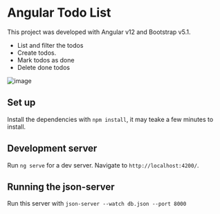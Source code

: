 # Angular Todo List

This project was developed with Angular v12 and Bootstrap v5.1.

- List and filter the todos
- Create todos.
- Mark todos as done
- Delete done todos

![image](https://user-images.githubusercontent.com/34236242/166429181-6f343025-b8f8-4f73-a0dc-0bbbd9e23a4e.png)

## Set up

Install the dependencies with `npm install`, it may teake a few minutes to install.

## Development server

Run `ng serve` for a dev server. Navigate to `http://localhost:4200/`.

## Running the json-server

Run this server with `json-server --watch db.json --port 8000`
